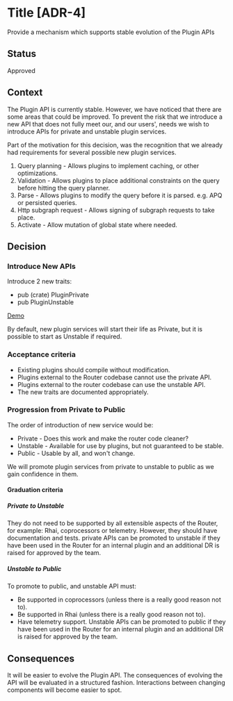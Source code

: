 # Title [ADR-4]

Provide a mechanism which supports stable evolution of the Plugin APIs

## Status

Approved

## Context

The Plugin API is currently stable. However, we have noticed that there are some areas that could be improved.
To prevent the risk that we introduce a new API that does not fully meet our, and our users', needs we wish to introduce APIs for private and unstable plugin services.

Part of the motivation for this decision, was the recognition that we already had requirements for several possible new plugin services.

1. Query planning - Allows plugins to implement caching, or other optimizations.
2. Validation - Allows plugins to place additional constraints on the query before hitting the query planner.
3. Parse - Allows plugins to modify the query before it is parsed. e.g. APQ or persisted queries.
4. Http subgraph request - Allows signing of subgraph requests to take place.
5. Activate - Allow mutation of global state where needed.

## Decision

### Introduce New APIs

Introduce 2 new traits:

* pub (crate) PluginPrivate
* pub PluginUnstable

[Demo](https://play.rust-lang.org/?version=stable&mode=debug&edition=2021&gist=b4022dfeaeb920bc7ae94a94b7b9ea23)

By default, new plugin services will start their life as Private, but it is possible to start as Unstable if required.

### Acceptance criteria

* Existing plugins should compile without modification.
* Plugins external to the Router codebase cannot use the private API.
* Plugins external to the router codebase can use the unstable API.
* The new traits are documented appropriately.

### Progression from Private to Public

The order of introduction of new service would be:
* Private - Does this work and make the router code cleaner?
* Unstable - Available for use by plugins, but not guaranteed to be stable.
* Public - Usable by all, and won't change.

We will promote plugin services from private to unstable to public as we gain confidence in them.

#### Graduation criteria

##### Private to Unstable

They do not need to be supported by all extensible aspects of the Router, for example: Rhai, coprocessors or telemetry. However, they should have documentation and tests.
private APIs can be promoted to unstable if they have been used in the Router for an internal plugin and an additional DR is raised for approved by the team. 

##### Unstable to Public

To promote to public, and unstable API must:
* Be supported in coprocessors (unless there is a really good reason not to).
* Be supported in Rhai (unless there is a really good reason not to).
* Have telemetry support.
Unstable APIs can be promoted to public if they have been used in the Router for an internal plugin and an additional DR is raised for approved by the team.

## Consequences

It will be easier to evolve the Plugin API.
The consequences of evolving the API will be evaluated in a structured fashion.
Interactions between changing components will become easier to spot.


